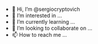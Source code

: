 - 👋 Hi, I’m @sergiocryptovich
- 👀 I’m interested in ...
- 🌱 I’m currently learning ...
- 💞️ I’m looking to collaborate on ...
- 📫 How to reach me ...

<!---
sergiocryptovich/sergiocryptovich is a ✨ special ✨ repository because its `README.md` (this file) appears on your GitHub profile.
You can click the Preview link to take a look at your changes.
--->
